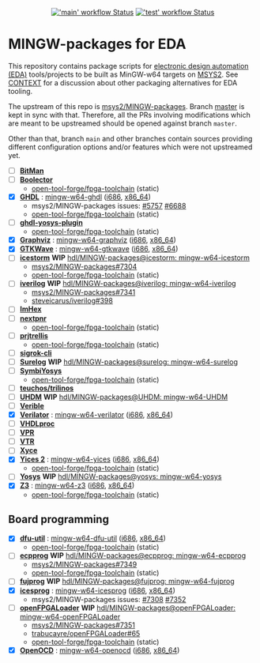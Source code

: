 <p align="center">
  <a title="GitHub Actions workflow 'main'" href="https://github.com/hdl/MINGW-packages/actions?query=workflow%3Amain"><img alt="'main' workflow Status" src="https://img.shields.io/github/workflow/status/hdl/MINGW-packages/main/master?longCache=true&style=flat-square&label=build&logo=Github%20Actions&logoColor=fff"></a><!--
  -->
  <a title="GitHub Actions workflow 'test'" href="https://github.com/hdl/MINGW-packages/actions?query=workflow%3Atest"><img alt="'test' workflow Status" src="https://img.shields.io/github/workflow/status/hdl/MINGW-packages/test/main?longCache=true&style=flat-square&label=test&logo=Github%20Actions&logoColor=fff"></a><!--
  -->
</p>

# MINGW-packages for EDA

This repository contains package scripts for [electronic design automation (EDA)](https://en.wikipedia.org/wiki/Electronic_design_automation) tools/projects to be built as MinGW-w64 targets on [MSYS2](https://www.msys2.org/). See [CONTEXT](CONTEXT.md) for a discussion about other packaging alternatives for EDA tooling.

The upstream of this repo is [msys2/MINGW-packages](https://github.com/msys2/MINGW-packages). Branch [master](https://github.com/hdl/MINGW-packages/tree/master) is kept in sync with that. Therefore, all the PRs involving modifications which are meant to be upstreamed should be opened against branch `master`.

Other than that, branch `main` and other branches contain sources providing different configuration options and/or features which were not upstreamed yet.

- [ ] [**BitMan**](https://github.com/khoapham/bitman)
- [ ] [**Boolector**](https://hdl.github.io/awesome/items/boolector/)
  - [open-tool-forge/fpga-toolchain](https://github.com/open-tool-forge/fpga-toolchain) (static)
- [x] [**GHDL**](https://hdl.github.io/awesome/items/ghdl) : [mingw-w64-ghdl](https://github.com/msys2/MINGW-packages/tree/master/mingw-w64-ghdl) ([i686](https://packages.msys2.org/package/mingw-w64-i686-ghdl-mcode), [x86_64](https://packages.msys2.org/package/mingw-w64-x86_64-ghdl-llvm))
  - msys2/MINGW-packages issues: [#5757](https://github.com/msys2/MINGW-packages/pull/5757) [#6688](https://github.com/msys2/MINGW-packages/pull/6688)
  - [open-tool-forge/fpga-toolchain](https://github.com/open-tool-forge/fpga-toolchain) (static)
- [ ] [**ghdl-yosys-plugin**](https://hdl.github.io/awesome/items/ghdl-yosys-plugin)
  - [open-tool-forge/fpga-toolchain](https://github.com/open-tool-forge/fpga-toolchain) (static)
- [x] [**Graphviz**](https://hdl.github.io/awesome/items/graphviz) : [mingw-w64-graphviz](https://github.com/msys2/MINGW-packages/tree/master/mingw-w64-graphviz) ([i686](https://packages.msys2.org/package/mingw-w64-i686-graphviz), [x86_64](https://packages.msys2.org/package/mingw-w64-x86_64-graphviz))
- [x] [**GTKWave**](https://hdl.github.io/awesome/items/gtkwave) : [mingw-w64-gtkwave](https://github.com/msys2/MINGW-packages/tree/master/mingw-w64-gtkwave)  ([i686](https://packages.msys2.org/package/mingw-w64-i686-gtkwave), [x86_64](https://packages.msys2.org/package/mingw-w64-x86_64-gtkwave))
- [ ] [**icestorm**](https://hdl.github.io/awesome/items/icestorm) **WIP** [hdl/MINGW-packages@icestorm: mingw-w64-icestorm](https://github.com/hdl/MINGW-packages/tree/icestorm/mingw-w64-icestorm)
  - [msys2/MINGW-packages#7304](https://github.com/msys2/MINGW-packages/pull/7304)
  - [open-tool-forge/fpga-toolchain](https://github.com/open-tool-forge/fpga-toolchain) (static)
- [ ] [**iverilog**](https://hdl.github.io/awesome/items/iverilog) **WIP** [hdl/MINGW-packages@iverilog: mingw-w64-iverilog](https://github.com/hdl/MINGW-packages/tree/iverilog/mingw-w64-iverilog)
  - [msys2/MINGW-packages#7341](https://github.com/msys2/MINGW-packages/pull/7341)
  - [steveicarus/iverilog#398](https://github.com/steveicarus/iverilog/pull/398)
- [ ] [**ImHex**](https://github.com/WerWolv/ImHex)
- [ ] [**nextpnr**](https://hdl.github.io/awesome/items/nextpnr)
  - [open-tool-forge/fpga-toolchain](https://github.com/open-tool-forge/fpga-toolchain) (static)
- [ ] [**prjtrellis**](https://hdl.github.io/awesome/items/prjtrellis)
  - [open-tool-forge/fpga-toolchain](https://github.com/open-tool-forge/fpga-toolchain) (static)
- [ ] [**sigrok-cli**](https://hdl.github.io/awesome/items/sigrok-cli)
- [ ] [**Surelog**](https://hdl.github.io/awesome/items/surelog) **WIP** [hdl/MINGW-packages@surelog: mingw-w64-surelog](https://github.com/hdl/MINGW-packages/tree/surelog/mingw-w64-surelog)
- [ ] [**SymbiYosys**](https://hdl.github.io/awesome/items/symbiyosys)
  - [open-tool-forge/fpga-toolchain](https://github.com/open-tool-forge/fpga-toolchain) (static)
- [ ] [**teuchos/trilinos**](https://trilinos.github.io/teuchos.html)
- [ ] [**UHDM**](https://hdl.github.io/awesome/items/uhdm) **WIP** [hdl/MINGW-packages@UHDM: mingw-w64-UHDM](https://github.com/hdl/MINGW-packages/tree/UHDM/mingw-w64-UHDM)
- [ ] [**Verible**](https://hdl.github.io/awesome/items/verible)
- [x] [**Verilator**](https://hdl.github.io/awesome/items/verilator) : [mingw-w64-verilator](https://github.com/msys2/MINGW-packages/tree/master/mingw-w64-verilator) ([i686](https://packages.msys2.org/package/mingw-w64-i686-verilator), [x86_64](https://packages.msys2.org/package/mingw-w64-x86_64-verilator))
- [ ] [**VHDLproc**](https://github.com/nobodywasishere/VHDLproc)
- [ ] [**VPR**](https://hdl.github.io/awesome/items/vpr)
- [ ] [**VTR**](https://hdl.github.io/awesome/items/vtr)
- [ ] [**Xyce**](https://hdl.github.io/awesome/items/xyce)
- [x] [**Yices 2**](https://hdl.github.io/awesome/items/yices2) : [mingw-w64-yices](https://github.com/msys2/MINGW-packages/tree/master/mingw-w64-yices) ([i686](https://packages.msys2.org/package/mingw-w64-i686-yices), [x86_64](https://packages.msys2.org/package/mingw-w64-x86_64-yices))
  - [open-tool-forge/fpga-toolchain](https://github.com/open-tool-forge/fpga-toolchain) (static)
- [ ] [**Yosys**](https://hdl.github.io/awesome/items/yosys) **WIP** [hdl/MINGW-packages@yosys: mingw-w64-yosys](https://github.com/hdl/MINGW-packages/tree/yosys/mingw-w64-yosys)
- [x] [**Z3**](https://hdl.github.io/awesome/items/z3) : [mingw-w64-z3](https://github.com/msys2/MINGW-packages/tree/master/mingw-w64-verilator) ([i686](https://packages.msys2.org/package/mingw-w64-i686-z3), [x86_64](https://packages.msys2.org/package/mingw-w64-x86_64-z3))
  - [open-tool-forge/fpga-toolchain](https://github.com/open-tool-forge/fpga-toolchain) (static)

## Board programming

- [x] [**dfu-util**](https://hdl.github.io/awesome/items/dfu-util) : [mingw-w64-dfu-util](https://github.com/msys2/MINGW-packages/tree/master/mingw-w64-dfu-util) ([i686](https://packages.msys2.org/package/mingw-w64-i686-dfu-util), [x86_64](https://packages.msys2.org/package/mingw-w64-x86_64-dfu-util))
  - [open-tool-forge/fpga-toolchain](https://github.com/open-tool-forge/fpga-toolchain) (static)
- [ ] [**ecpprog**](https://hdl.github.io/awesome/items/ecpprog) **WIP** [hdl/MINGW-packages@ecpprog: mingw-w64-ecpprog](https://github.com/hdl/MINGW-packages/tree/ecpprog/mingw-w64-ecpprog)
  - [msys2/MINGW-packages#7349](https://github.com/msys2/MINGW-packages/pull/7349)
  - [open-tool-forge/fpga-toolchain](https://github.com/open-tool-forge/fpga-toolchain) (static)
- [ ] [**fujprog**](https://hdl.github.io/awesome/items/fujprog) **WIP** [hdl/MINGW-packages@fujprog: mingw-w64-fujprog](https://github.com/hdl/MINGW-packages/tree/fujprog/mingw-w64-fujprog)
- [x] [**icesprog**](https://hdl.github.io/awesome/items/icesprog) : [mingw-w64-icesprog](https://github.com/msys2/MINGW-packages/tree/master/mingw-w64-icesprog) ([i686](https://packages.msys2.org/package/mingw-w64-i686-icesprog), [x86_64](https://packages.msys2.org/package/mingw-w64-x86_64-icesprog))
  - msys2/MINGW-packages issues: [#7308](https://github.com/msys2/MINGW-packages/pull/7308) [#7352](https://github.com/msys2/MINGW-packages/pull/7352)
- [ ] [**openFPGALoader**](https://hdl.github.io/awesome/items/openfpgaloader) **WIP** [hdl/MINGW-packages@openFPGALoader: mingw-w64-openFPGALoader](https://github.com/hdl/MINGW-packages/tree/openFPGALoader/mingw-w64-openFPGALoader)
  - [msys2/MINGW-packages#7351](https://github.com/msys2/MINGW-packages/pull/7351)
  - [trabucayre/openFPGALoader#65](https://github.com/trabucayre/openFPGALoader/pull/65)
  - [open-tool-forge/fpga-toolchain](https://github.com/open-tool-forge/fpga-toolchain) (static)
- [x] [**OpenOCD**](https://hdl.github.io/awesome/items/openocd) : [mingw-w64-openocd](https://github.com/msys2/MINGW-packages/tree/master/mingw-w64-openocd) ([i686](https://packages.msys2.org/package/mingw-w64-i686-openocd), [x86_64](https://packages.msys2.org/package/mingw-w64-x86_64-openocd4))
